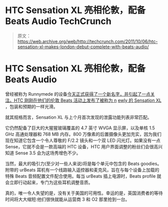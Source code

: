 # HTC Sensation XL 亮相伦敦，配备 Beats Audio TechCrunch

> 原文：<https://web.archive.org/web/http://techcrunch.com/2011/10/06/htc-sensation-xl-makes-london-debut-complete-with-beats-audio/>

# HTC Sensation XL 亮相伦敦，配备 Beats Audio

曾经被称为 Runnymede 的设备[今天正式获得了一个新名字，并引起了一点关注。HTC 刚刚在他们的伦敦 Beats 活动上发布了被称为 n](https://web.archive.org/web/20230204120731/https://techcrunch.com/2011/09/13/htc-spec-sheets-leaked-bliss-and-runnymede-get-detailed/) [ewly 的 Sensation XL](https://web.archive.org/web/20230204120731/http://www.pocket-lint.com/news/42430/htc-sensation-xl-android-phone-with-beats) ，包装和预期的一样光滑。

就其规格而言，Sensation XL 与上个月首次发现的泄露功能列表非常匹配。

它仍然配备了巨大的大猩猩玻璃覆盖的 4.7 英寸 WVGA 显示屏，以及单核 1.5 GHz 高通处理器和 768 MB 内存。800 万像素的后置摄像头更加充实，因为我们现在知道它包含一个令人尊敬的 F/2.2 镜头和一个双 LED 闪光灯。如果没有一点 Sense，它就不会是一款高端的 HTC 设备，HTC 用户界面调整的粉丝们会很高兴知道 Sense 3.5 会为这场秀增色不少。

当然，最大的吸引力(至少对一些人来说)将是每个单元中包含的 Beats goodies。附带的 urBeats 耳机有一个线路输入遥控器和麦克风，旨在与每个设备上加载的特殊 Beats 音频配置文件配合使用。每当 urBeats 插上电源时，Beats profile 就会立即行动起来，专门为这些耳机调整音质。

真的，唯一令人失望的是，没有关于美国的可用性。幸运的是，英国消费者的等待时间将大大缩短:他们很快就能从运营商 3 和 O2 那里抢到一台。